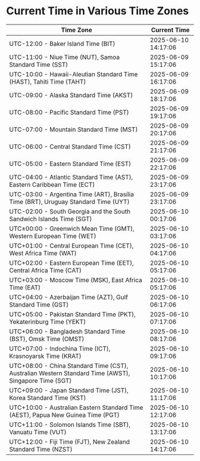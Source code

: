 # Current Time in Various Time Zones

| Time Zone | Current Time |
|-----------|--------------|
| UTC-12:00 - Baker Island Time (BIT) | 2025-06-10 14:17:06 |
| UTC-11:00 - Niue Time (NUT), Samoa Standard Time (SST) | 2025-06-09 15:17:06 |
| UTC-10:00 - Hawaii-Aleutian Standard Time (HAST), Tahiti Time (TAHT) | 2025-06-09 16:17:06 |
| UTC-09:00 - Alaska Standard Time (AKST) | 2025-06-09 18:17:06 |
| UTC-08:00 - Pacific Standard Time (PST) | 2025-06-09 19:17:06 |
| UTC-07:00 - Mountain Standard Time (MST) | 2025-06-09 20:17:06 |
| UTC-06:00 - Central Standard Time (CST) | 2025-06-09 21:17:06 |
| UTC-05:00 - Eastern Standard Time (EST) | 2025-06-09 22:17:06 |
| UTC-04:00 - Atlantic Standard Time (AST), Eastern Caribbean Time (ECT) | 2025-06-09 23:17:06 |
| UTC-03:00 - Argentina Time (ART), Brasília Time (BRT), Uruguay Standard Time (UYT) | 2025-06-09 23:17:06 |
| UTC-02:00 - South Georgia and the South Sandwich Islands Time (SGT) | 2025-06-10 00:17:06 |
| UTC±00:00 - Greenwich Mean Time (GMT), Western European Time (WET) | 2025-06-10 03:17:06 |
| UTC+01:00 - Central European Time (CET), West Africa Time (WAT) | 2025-06-10 04:17:06 |
| UTC+02:00 - Eastern European Time (EET), Central Africa Time (CAT) | 2025-06-10 05:17:06 |
| UTC+03:00 - Moscow Time (MSK), East Africa Time (EAT) | 2025-06-10 05:17:06 |
| UTC+04:00 - Azerbaijan Time (AZT), Gulf Standard Time (GST) | 2025-06-10 06:17:06 |
| UTC+05:00 - Pakistan Standard Time (PKT), Yekaterinburg Time (YEKT) | 2025-06-10 07:17:06 |
| UTC+06:00 - Bangladesh Standard Time (BST), Omsk Time (OMST) | 2025-06-10 08:17:06 |
| UTC+07:00 - Indochina Time (ICT), Krasnoyarsk Time (KRAT) | 2025-06-10 09:17:06 |
| UTC+08:00 - China Standard Time (CST), Australian Western Standard Time (AWST), Singapore Time (SGT) | 2025-06-10 10:17:06 |
| UTC+09:00 - Japan Standard Time (JST), Korea Standard Time (KST) | 2025-06-10 11:17:06 |
| UTC+10:00 - Australian Eastern Standard Time (AEST), Papua New Guinea Time (PGT) | 2025-06-10 12:17:06 |
| UTC+11:00 - Solomon Islands Time (SBT), Vanuatu Time (VUT) | 2025-06-10 13:17:06 |
| UTC+12:00 - Fiji Time (FJT), New Zealand Standard Time (NZST) | 2025-06-10 14:17:06 |
